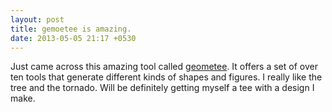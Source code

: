 ```yaml
---
layout: post
title: gemoetee is amazing.
date: 2013-05-05 21:17 +0530
---
```


Just came across this amazing tool called [geometee](http://geometee.com/). It offers a set of over ten tools that generate different kinds of shapes and figures. I really like the tree and the tornado. Will be definitely getting myself a tee with a design I make.
